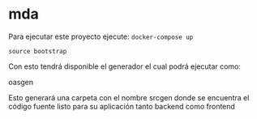 # mda

Para ejecutar este proyecto ejecute:
```docker-compose up```

```source bootstrap```

Con esto tendrá disponible el generador el cual podrá ejecutar como:

oasgen <entidad>

Esto generará una carpeta con el nombre srcgen donde se encuentra el código fuente listo para su aplicación tanto
backend como frontend
